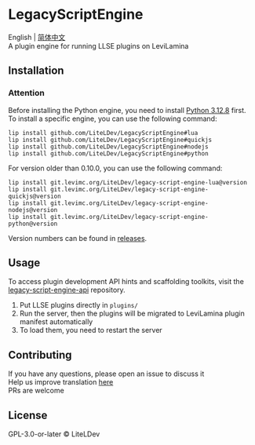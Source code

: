# LegacyScriptEngine

English | [简体中文](README.zh.md)  
A plugin engine for running LLSE plugins on LeviLamina

## Installation

### Attention

Before installing the Python engine, you need to
install [Python 3.12.8](https://www.python.org/downloads/release/python-3128/) first.  
To install a specific engine, you can use the following command:
```shell
lip install github.com/LiteLDev/LegacyScriptEngine#lua
lip install github.com/LiteLDev/LegacyScriptEngine#quickjs
lip install github.com/LiteLDev/LegacyScriptEngine#nodejs
lip install github.com/LiteLDev/LegacyScriptEngine#python
```
For version older than 0.10.0, you can use the following command:
```shell
lip install git.levimc.org/LiteLDev/legacy-script-engine-lua@version
lip install git.levimc.org/LiteLDev/legacy-script-engine-quickjs@version
lip install git.levimc.org/LiteLDev/legacy-script-engine-nodejs@version
lip install git.levimc.org/LiteLDev/legacy-script-engine-python@version
```
Version numbers can be found in [releases](https://github.com/LiteLDev/LegacyScriptEngine/releases).

## Usage

To access plugin development API hints and scaffolding toolkits, visit the [legacy-script-engine-api](https://github.com/LiteLDev/legacy-script-engine-api) repository.

1. Put LLSE plugins directly in `plugins/`
2. Run the server, then the plugins will be migrated to LeviLamina plugin manifest automatically
3. To load them, you need to restart the server

## Contributing

If you have any questions, please open an issue to discuss it  
Help us improve translation [here](https://crowdin.com/project/legacyscriptengine)  
PRs are welcome

## License

GPL-3.0-or-later © LiteLDev
